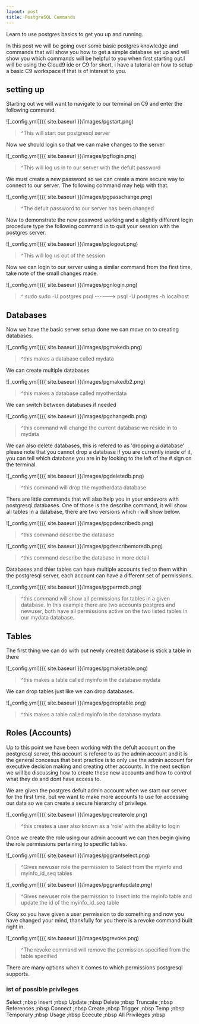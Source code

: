 ```yaml
---
layout: post
title: PostgreSQL Commands
---
```


Learn to use postgres basics to get you up and running.



In this post we will be going over some basic postgres knowledge and commands that will show you how to get a simple database set up and will show you which commands will be helpful to you when first starting out.I will be using the Cloud9 ide or C9 for short, i have a tutorial on how to setup a basic C9 workspace if that is of interest to you.

## setting up

Starting out we will want to navigate to our terminal on C9 and enter the following command.

![_config.yml]({{ site.baseurl }}/images/pgstart.png)

>^This will start our postgresql server

Now we should login so that we can make changes to the server

![_config.yml]({{ site.baseurl }}/images/pgflogin.png)

>^This will log us in to our server with the defult password

We must create a new password so we can create a more secure way to connect to our server. The following command may help with that.

![_config.yml]({{ site.baseurl }}/images/pgpasschange.png)

>^The defult password to our server has been changed

Now to demonstrate the new password working and a slightly different login procedure type the following command in to quit your session with the postgres server.

![_config.yml]({{ site.baseurl }}/images/pglogout.png)

>^This will log us out of the session

Now we can login to our server using a similar command from the first time, take note of the small changes made.

![_config.yml]({{ site.baseurl }}/images/pgnlogin.png)

>^ sudo sudo -U postgres psql  ------> psql -U postgres -h localhost

## Databases

Now we have the basic server setup done we can move on to creating databases.

![_config.yml]({{ site.baseurl }}/images/pgmakedb.png)

>^this makes a database called mydata

We can create multiple databases

![_config.yml]({{ site.baseurl }}/images/pgmakedb2.png)

>^this makes a database called myotherdata

We can switch between databases if needed

![_config.yml]({{ site.baseurl }}/images/pgchangedb.png)

>^this command will change the current database we reside in to mydata

We can also delete databases, this is refered to as 'dropping a database'
please note that you cannot drop a database if you are currently inside of it, 
you can tell which database you are in by looking to the left of the # sign on the terminal.

![_config.yml]({{ site.baseurl }}/images/pgdeletedb.png)

>^this command will drop the myotherdata database

There are little commands that will also help you in your endevors with postgresql databases.
One of those is the describe command, it will show all tables in a database, there are two versions which i will show below.

![_config.yml]({{ site.baseurl }}/images/pgpdescribedb.png)

>^this command describe the database

![_config.yml]({{ site.baseurl }}/images/pgdescribemoredb.png)

>^this command describe the database in more detail

Databases and thier tables can have multiple accounts tied to them within the postgresql server, 
each account can have a different set of permissions. 

![_config.yml]({{ site.baseurl }}/images/pgpermdb.png)

>^this command will show all permissions for tables in a given database. In this example there are two accounts postgres and newuser, both have all permissions active on the two listed tables in our mydata database.

## Tables
The first thing we can do with out newly created database is stick a table in there

![_config.yml]({{ site.baseurl }}/images/pgmaketable.png)

>^this makes a table called myinfo in the database mydata

We can drop tables just like we can drop databases.

![_config.yml]({{ site.baseurl }}/images/pgdroptable.png)

>^this makes a table called myinfo in the database mydata

## Roles (Accounts)

Up to this point we have been working with the defult account on the postgresql server, this account is refered to as the admin account and it is the general concesus that best practice is to only use the admin account for executive decision making and creating other accounts. In the next section we will be discussing how to create these new accounts and how to control what they do and dont have access to.

We are given the postgres defult admin account when we start our server for the first time, but we want to make more accounts to use for accessing our data so we can create a secure hierarchy of privilege.

![_config.yml]({{ site.baseurl }}/images/pgcreaterole.png)

>^this creates a user also known as a 'role' with the ability to login

Once we create the role using our admin account we can then begin giving the role permissions pertaining to specific tables.

![_config.yml]({{ site.baseurl }}/images/pggrantselect.png)

>^Gives newuser role the permission to Select from the myinfo and myinfo_id_seq tables 

![_config.yml]({{ site.baseurl }}/images/pggrantupdate.png)

>^Gives newuser role the permission to Insert into the myinfo table and update the id of the myinfo_id_seq table 

Okay so you have given a user permission to do something and now you have changed your mind, thankfully for you there is a revoke command built right in.

![_config.yml]({{ site.baseurl }}/images/pgrevoke.png)

>^The revoke command will remove the permission specified from the table specified

There are many options when it comes to which permissions postgresql supports.

### ist of possible privileges
Select ;nbsp
Insert ;nbsp
Update ;nbsp
Delete ;nbsp 
Truncate ;nbsp
References ;nbsp
Connect ;nbsp
Create ;nbsp
Trigger ;nbsp
Temp ;nbsp
Temporary ;nbsp
Usage ;nbsp
Ececute ;nbsp
All Privileges ;nbsp


